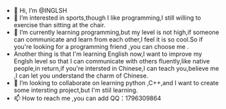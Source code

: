 - 👋 Hi, I’m @INGLSH
- 👀 I’m interested in sports,though I like programming,I still willing to exercise than sitting at the chair.
- 🌱 I’m currently learning programming,but my level is not high,if someone can communicate and learn from each other,I feel it is so cool.So if you're looking for a programming friend ,you can choose me .
-   Another thing is that I'm learning English now,I want to improve my Englsh level so that I can communicate with others fluently,like native people,in return,if you're intersted in Chinese,I can teach you,believe me ,I can let you understand the charm of Chinese.
- 💞️ I’m looking to collaborate on learning python ,C++,and I want to create some intersting project,but I'm stiil learning.
- 📫 How to reach me ,you can add QQ：1796309864

<!---
INGLSH/INGLSH is a ✨ special ✨ repository because its `README.md` (this file) appears on your GitHub profile.
You can click the Preview link to take a look at your changes.
--->
